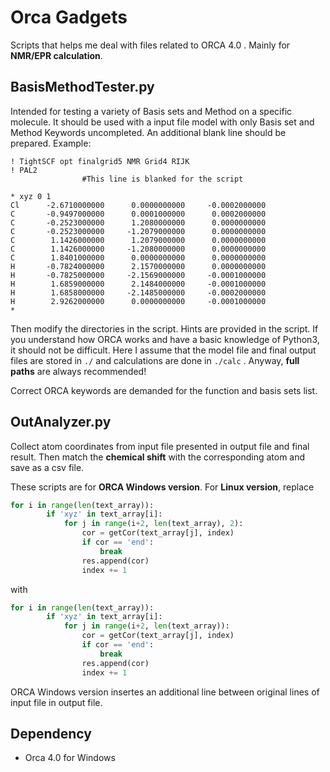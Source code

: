 # Orca Gadgets
Scripts that helps me deal with files related to ORCA 4.0 . Mainly for **NMR/EPR calculation**.

## BasisMethodTester.py

Intended for testing a variety of Basis sets and Method on a specific molecule. It should be used with a input file model with only Basis set and Method Keywords uncompleted. An additional blank line should be prepared. Example:

```
! TightSCF opt finalgrid5 NMR Grid4 RIJK
! PAL2
				#This line is blanked for the script

* xyz 0 1
Cl      -2.6710000000      0.0000000000     -0.0002000000                 
C       -0.9497000000      0.0001000000      0.0002000000                 
C       -0.2523000000      1.2080000000      0.0000000000                 
C       -0.2523000000     -1.2079000000      0.0000000000                 
C        1.1426000000      1.2079000000      0.0000000000                 
C        1.1426000000     -1.2080000000      0.0000000000                 
C        1.8401000000      0.0000000000      0.0000000000                 
H       -0.7824000000      2.1570000000      0.0000000000                 
H       -0.7825000000     -2.1569000000     -0.0001000000                 
H        1.6859000000      2.1484000000     -0.0001000000                 
H        1.6858000000     -2.1485000000     -0.0002000000                 
H        2.9262000000      0.0000000000     -0.0001000000                 
*
```

Then modify the directories in the script. Hints are provided in the script. If you understand how ORCA works and have a basic knowledge of Python3, it should not be difficult. Here I assume that the model file and final output files are stored in `./` and calculations are done in `./calc` . Anyway, **full paths** are always recommended! 

Correct ORCA keywords are demanded for the function and basis sets list.

## OutAnalyzer.py

Collect atom coordinates from input file presented in output file and final result. Then match the **chemical shift** with the corresponding atom and save as a csv file.

These scripts are for **ORCA Windows version**. For **Linux version**, replace
```python
for i in range(len(text_array)):
        if 'xyz' in text_array[i]:
            for j in range(i+2, len(text_array), 2):
                cor = getCor(text_array[j], index)
                if cor == 'end':
                    break
                res.append(cor)
                index += 1
```
with
```python
for i in range(len(text_array)):
        if 'xyz' in text_array[i]:
            for j in range(i+2, len(text_array)):
                cor = getCor(text_array[j], index)
                if cor == 'end':
                    break
                res.append(cor)
                index += 1
```
ORCA Windows version insertes an additional line between original lines of input file in output file.

## Dependency

- Orca 4.0 for Windows